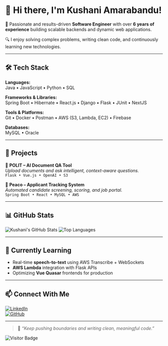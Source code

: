 # 👋 Hi there, I'm Kushani Amarabandu!

🎯 Passionate and results-driven **Software Engineer** with over **6 years of experience** building scalable backends and dynamic web applications.

🔍 I enjoy solving complex problems, writing clean code, and continuously learning new technologies.

---

## 🛠️ Tech Stack

**Languages:**  
Java • JavaScript • Python • SQL 

**Frameworks & Libraries:**  
Spring Boot • Hibernate • React.js • Django • Flask • JUnit  • NextJS 

**Tools & Platforms:**  
Git • Docker • Postman • AWS (S3, Lambda, EC2) • Firebase  

**Databases:**  
MySQL • Oracle

---

## 🚀 Projects

🔹 **POLIT – AI Document QA Tool**  
*Upload documents and ask intelligent, context-aware questions.*  
`Flask • Vue.js • OpenAI • S3`

🔹 **Peaco – Applicant Tracking System**  
*Automated candidate screening, scoring, and job portal.*  
`Spring Boot • React • MySQL • AWS`

---

## 📊 GitHub Stats

![Kushani's GitHub Stats](https://github-readme-stats.vercel.app/api?username=KushaniAmarabandu&show_icons=true&theme=github_dark)
![Top Languages](https://github-readme-stats.vercel.app/api/top-langs/?username=KushaniAmarabandu&layout=compact&theme=github_dark)

---

## 🧠 Currently Learning

- Real-time **speech-to-text** using AWS Transcribe + WebSockets  
- **AWS Lambda** integration with Flask APIs  
- Optimizing **Vue Quasar** frontends for production  

---

## 📫 Connect With Me

[![LinkedIn](https://img.shields.io/badge/LinkedIn-Kushani%20Amarabandu-blue?style=flat-square&logo=linkedin)](https://www.linkedin.com/in/kushaniamarabandu/)  
[![GitHub](https://img.shields.io/badge/GitHub-KushaniAmarabandu-181717?style=flat-square&logo=github)](https://github.com/KushaniAmarabandu)

---

> 💬 *“Keep pushing boundaries and writing clean, meaningful code.”*

![Visitor Badge](https://komarev.com/ghpvc/?username=KushaniAmarabandu&color=blue)
